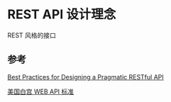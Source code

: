 # REST API 设计理念

REST 风格的接口

## 参考

[Best Practices for Designing a Pragmatic RESTful API](https://www.vinaysahni.com/best-practices-for-a-pragmatic-restful-api?hn)

[美国白宫 WEB API 标准](https://github.com/WhiteHouse/api-standards#guidelines)
